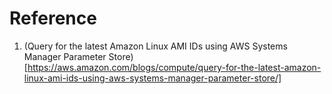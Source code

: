 # Reference

1. (Query for the latest Amazon Linux AMI IDs using AWS Systems Manager Parameter Store)[https://aws.amazon.com/blogs/compute/query-for-the-latest-amazon-linux-ami-ids-using-aws-systems-manager-parameter-store/]

